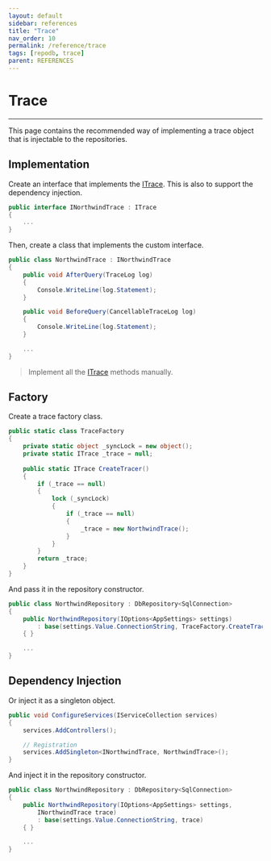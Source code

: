 ```yaml
---
layout: default
sidebar: references
title: "Trace"
nav_order: 10
permalink: /reference/trace
tags: [repodb, trace]
parent: REFERENCES
---
```


# Trace

---

This page contains the recommended way of implementing a trace object that is injectable to the repositories.

## Implementation

Create an interface that implements the [ITrace](/interface/itrace). This is also to support the dependency injection.

```csharp
public interface INorthwindTrace : ITrace
{
    ...
}
```

Then, create a class that implements the custom interface.

```csharp
public class NorthwindTrace : INorthwindTrace
{
    public void AfterQuery(TraceLog log)
    {
        Console.WriteLine(log.Statement);
    }

    public void BeforeQuery(CancellableTraceLog log)
    {
        Console.WriteLine(log.Statement);
    }

    ...
}
```

> Implement all the [ITrace](/interface/itrace) methods manually.

## Factory

Create a trace factory class.

```csharp
public static class TraceFactory
{
    private static object _syncLock = new object();
    private static ITrace _trace = null;
    
    public static ITrace CreateTracer()
    {
        if (_trace == null)
        {
            lock (_syncLock)
            {
                if (_trace == null)
                {
                    _trace = new NorthwindTrace();
                }
            }
        }
        return _trace;
    }
}
```

And pass it in the repository constructor.

```csharp
public class NorthwindRepository : DbRepository<SqlConnection>
{
    public NorthwindRepository(IOptions<AppSettings> settings)
        : base(settings.Value.ConnectionString, TraceFactory.CreateTracer())
    { }

    ...
}
```

## Dependency Injection

Or inject it as a singleton object.

```csharp
public void ConfigureServices(IServiceCollection services)
{
    services.AddControllers();

    // Registration
    services.AddSingleton<INorthwindTrace, NorthwindTrace>();
}
```

And inject it in the repository constructor.

```csharp
public class NorthwindRepository : DbRepository<SqlConnection>
{
    public NorthwindRepository(IOptions<AppSettings> settings,
        INorthwindTrace trace)
        : base(settings.Value.ConnectionString, trace)
    { }

    ...
}
```